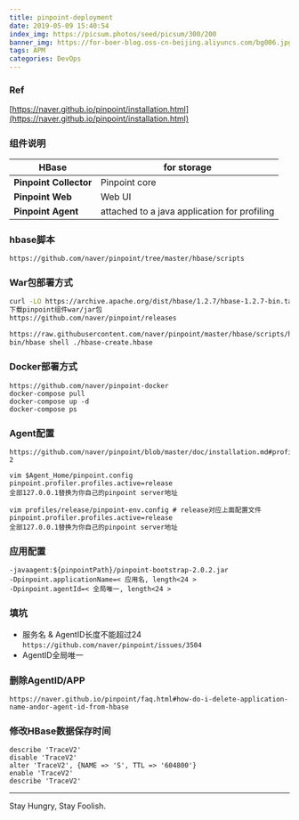 ```yaml
---
title: pinpoint-deployment
date: 2019-05-09 15:40:54
index_img: https://picsum.photos/seed/picsum/300/200
banner_img: https://for-boer-blog.oss-cn-beijing.aliyuncs.com/bg006.jpg
tags: APM
categories: DevOps
---
```

### Ref
[https://naver.github.io/pinpoint/installation.html](https://naver.github.io/pinpoint/installation.html)

<!-- more -->

### 组件说明
| **HBase**              | for storage                                  |
| ---------------------- | -------------------------------------------- |
| **Pinpoint Collector** | Pinpoint core                                |
| **Pinpoint Web**       | Web UI                                       |
| **Pinpoint Agent**     | attached to a java application for profiling |

### hbase脚本
```
https://github.com/naver/pinpoint/tree/master/hbase/scripts
```

### War包部署方式
```bash
curl -LO https://archive.apache.org/dist/hbase/1.2.7/hbase-1.2.7-bin.tar.gz
下载pinpoint组件war/jar包
https://github.com/naver/pinpoint/releases

https://raw.githubusercontent.com/naver/pinpoint/master/hbase/scripts/hbase-create.hbase
bin/hbase shell ./hbase-create.hbase
```

### Docker部署方式
```
https://github.com/naver/pinpoint-docker
docker-compose pull
docker-compose up -d
docker-compose ps
```

### Agent配置
```
https://github.com/naver/pinpoint/blob/master/doc/installation.md#profiles-2

vim $Agent_Home/pinpoint.config
pinpoint.profiler.profiles.active=release
全部127.0.0.1替换为你自己的pinpoint server地址

vim profiles/release/pinpoint-env.config # release对应上面配置文件pinpoint.profiler.profiles.active=release
全部127.0.0.1替换为你自己的pinpoint server地址
```

### 应用配置
```
-javaagent:${pinpointPath}/pinpoint-bootstrap-2.0.2.jar
-Dpinpoint.applicationName=< 应用名, length<24 >
-Dpinpoint.agentId=< 全局唯一, length<24 >
```

### 填坑
- 服务名 & AgentID长度不能超过24 `https://github.com/naver/pinpoint/issues/3504`
- AgentID全局唯一

### 删除AgentID/APP
```
https://naver.github.io/pinpoint/faq.html#how-do-i-delete-application-name-andor-agent-id-from-hbase
```

### 修改HBase数据保存时间
```
describe 'TraceV2'
disable 'TraceV2'
alter 'TraceV2', {NAME => 'S', TTL => '604800'}
enable 'TraceV2'
describe 'TraceV2'
```

---

Stay Hungry, Stay Foolish.